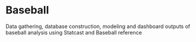 # Baseball
Data gathering, database construction, modeling and dashboard outputs of baseball analysis using Statcast and Baseball reference
